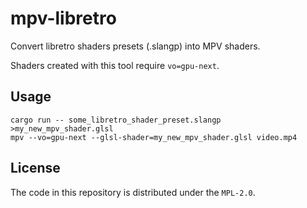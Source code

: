 # mpv-libretro

Convert libretro shaders presets (.slangp) into MPV shaders.

Shaders created with this tool require `vo=gpu-next`.

## Usage

```
cargo run -- some_libretro_shader_preset.slangp >my_new_mpv_shader.glsl
mpv --vo=gpu-next --glsl-shader=my_new_mpv_shader.glsl video.mp4
```

## License

The code in this repository is distributed under the `MPL-2.0`.
